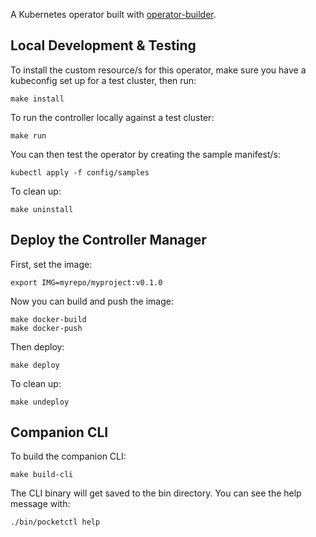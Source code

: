A Kubernetes operator built with
[operator-builder](https://github.com/vmware-tanzu-labs/operator-builder).

## Local Development & Testing

To install the custom resource/s for this operator, make sure you have a
kubeconfig set up for a test cluster, then run:

    make install

To run the controller locally against a test cluster:

    make run

You can then test the operator by creating the sample manifest/s:

    kubectl apply -f config/samples

To clean up:

    make uninstall

## Deploy the Controller Manager

First, set the image:

    export IMG=myrepo/myproject:v0.1.0

Now you can build and push the image:

    make docker-build
    make docker-push

Then deploy:

    make deploy

To clean up:

    make undeploy

## Companion CLI

To build the companion CLI:

    make build-cli

The CLI binary will get saved to the bin directory.  You can see the help
message with:

    ./bin/pocketctl help
